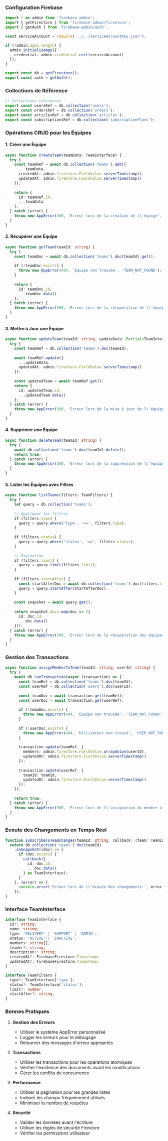 ### Configuration Firebase

```typescript
import * as admin from 'firebase-admin';
import { getFirestore } from 'firebase-admin/firestore';
import { getAuth } from 'firebase-admin/auth';

const serviceAccount = require('../../serviceAccountKey.json');

if (!admin.apps.length) {
  admin.initializeApp({
    credential: admin.credential.cert(serviceAccount)
  });
}

export const db = getFirestore();
export const auth = getAuth();
```

### Collections de Référence

```typescript
// Collections references
export const usersRef = db.collection('users');
export const ordersRef = db.collection('orders');
export const articlesRef = db.collection('articles');
export const subscriptionsRef = db.collection('subscriptionPlans');
```

### Opérations CRUD pour les Équipes

#### 1. Créer une Équipe

```typescript
async function createTeam(teamData: TeamInterface) {
  try {
    const teamRef = await db.collection('teams').add({
      ...teamData,
      createdAt: admin.firestore.FieldValue.serverTimestamp(),
      updatedAt: admin.firestore.FieldValue.serverTimestamp()
    });
    
    return {
      id: teamRef.id,
      ...teamData
    };
  } catch (error) {
    throw new AppError(500, 'Erreur lors de la création de l\'équipe', 'TEAM_CREATE_ERROR');
  }
}
```

#### 2. Récupérer une Équipe

```typescript
async function getTeam(teamId: string) {
  try {
    const teamDoc = await db.collection('teams').doc(teamId).get();
    
    if (!teamDoc.exists) {
      throw new AppError(404, 'Équipe non trouvée', 'TEAM_NOT_FOUND');
    }
    
    return {
      id: teamDoc.id,
      ...teamDoc.data()
    };
  } catch (error) {
    throw new AppError(500, 'Erreur lors de la récupération de l\'équipe', 'TEAM_FETCH_ERROR');
  }
}
```

#### 3. Mettre à Jour une Équipe

```typescript
async function updateTeam(teamId: string, updateData: Partial<TeamInterface>) {
  try {
    const teamRef = db.collection('teams').doc(teamId);
    
    await teamRef.update({
      ...updateData,
      updatedAt: admin.firestore.FieldValue.serverTimestamp()
    });
    
    const updatedTeam = await teamRef.get();
    return {
      id: updatedTeam.id,
      ...updatedTeam.data()
    };
  } catch (error) {
    throw new AppError(500, 'Erreur lors de la mise à jour de l\'équipe', 'TEAM_UPDATE_ERROR');
  }
}
```

#### 4. Supprimer une Équipe

```typescript
async function deleteTeam(teamId: string) {
  try {
    await db.collection('teams').doc(teamId).delete();
    return true;
  } catch (error) {
    throw new AppError(500, 'Erreur lors de la suppression de l\'équipe', 'TEAM_DELETE_ERROR');
  }
}
```

#### 5. Lister les Équipes avec Filtres

```typescript
async function listTeams(filters: TeamFilters) {
  try {
    let query = db.collection('teams');
    
    // Appliquer les filtres
    if (filters.type) {
      query = query.where('type', '==', filters.type);
    }
    
    if (filters.status) {
      query = query.where('status', '==', filters.status);
    }
    
    // Pagination
    if (filters.limit) {
      query = query.limit(filters.limit);
    }
    
    if (filters.startAfter) {
      const startAfterDoc = await db.collection('teams').doc(filters.startAfter).get();
      query = query.startAfter(startAfterDoc);
    }
    
    const snapshot = await query.get();
    
    return snapshot.docs.map(doc => ({
      id: doc.id,
      ...doc.data()
    }));
  } catch (error) {
    throw new AppError(500, 'Erreur lors de la récupération des équipes', 'TEAMS_FETCH_ERROR');
  }
}
```

### Gestion des Transactions

```typescript
async function assignMemberToTeam(teamId: string, userId: string) {
  try {
    await db.runTransaction(async (transaction) => {
      const teamRef = db.collection('teams').doc(teamId);
      const userRef = db.collection('users').doc(userId);
      
      const teamDoc = await transaction.get(teamRef);
      const userDoc = await transaction.get(userRef);
      
      if (!teamDoc.exists) {
        throw new AppError(404, 'Équipe non trouvée', 'TEAM_NOT_FOUND');
      }
      
      if (!userDoc.exists) {
        throw new AppError(404, 'Utilisateur non trouvé', 'USER_NOT_FOUND');
      }
      
      transaction.update(teamRef, {
        members: admin.firestore.FieldValue.arrayUnion(userId),
        updatedAt: admin.firestore.FieldValue.serverTimestamp()
      });
      
      transaction.update(userRef, {
        teamId: teamId,
        updatedAt: admin.firestore.FieldValue.serverTimestamp()
      });
    });
    
    return true;
  } catch (error) {
    throw new AppError(500, 'Erreur lors de l\'assignation du membre à l\'équipe', 'TEAM_ASSIGN_ERROR');
  }
}
```

### Écoute des Changements en Temps Réel

```typescript
function subscribeToTeamChanges(teamId: string, callback: (team: TeamInterface) => void) {
  return db.collection('teams').doc(teamId)
    .onSnapshot((doc) => {
      if (doc.exists) {
        callback({
          id: doc.id,
          ...doc.data()
        } as TeamInterface);
      }
    }, (error) => {
      console.error('Erreur lors de l\'écoute des changements:', error);
    });
}
```

### Interface TeamInterface

```typescript
interface TeamInterface {
  id?: string;
  name: string;
  type: 'DELIVERY' | 'SUPPORT' | 'ADMIN';
  status: 'ACTIVE' | 'INACTIVE';
  members: string[];
  leader?: string;
  description?: string;
  createdAt?: FirebaseFirestore.Timestamp;
  updatedAt?: FirebaseFirestore.Timestamp;
}

interface TeamFilters {
  type?: TeamInterface['type'];
  status?: TeamInterface['status'];
  limit?: number;
  startAfter?: string;
}
```

### Bonnes Pratiques

1. **Gestion des Erreurs**
   - Utiliser le système AppError personnalisé
   - Logger les erreurs pour le débogage
   - Retourner des messages d'erreur appropriés

2. **Transactions**
   - Utiliser les transactions pour les opérations atomiques
   - Vérifier l'existence des documents avant les modifications
   - Gérer les conflits de concurrence

3. **Performance**
   - Utiliser la pagination pour les grandes listes
   - Indexer les champs fréquemment utilisés
   - Minimiser le nombre de requêtes

4. **Sécurité**
   - Valider les données avant l'écriture
   - Utiliser les règles de sécurité Firestore
   - Vérifier les permissions utilisateur
